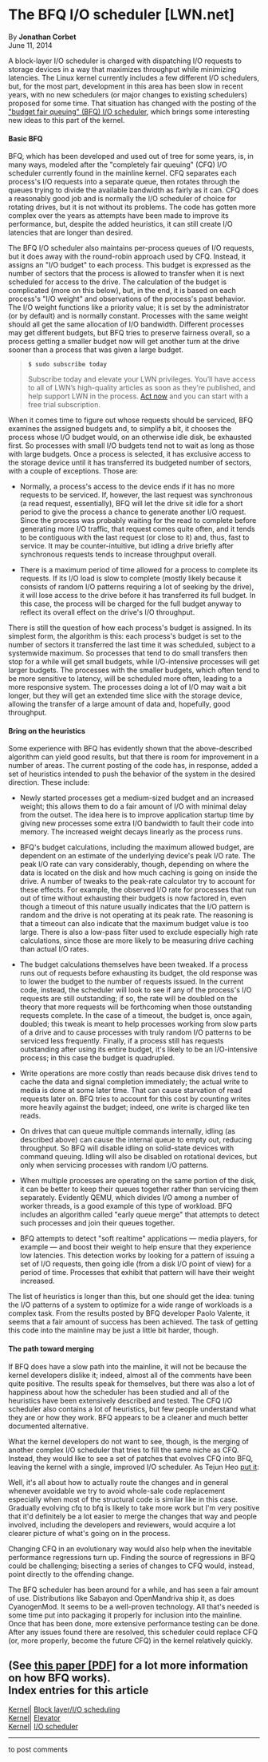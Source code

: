 # The BFQ I/O scheduler [LWN.net]

By **Jonathan Corbet**  
June 11, 2014 

A block-layer I/O scheduler is charged with dispatching I/O requests to storage devices in a way that maximizes throughput while minimizing latencies. The Linux kernel currently includes a few different I/O schedulers, but, for the most part, development in this area has been slow in recent years, with no new schedulers (or major changes to existing schedulers) proposed for some time. That situation has changed with the posting of the ["budget fair queuing" (BFQ) I/O scheduler](/Articles/600366/), which brings some interesting new ideas to this part of the kernel. 

#### Basic BFQ

BFQ, which has been developed and used out of tree for some years, is, in many ways, modeled after the "completely fair queuing" (CFQ) I/O scheduler currently found in the mainline kernel. CFQ separates each process's I/O requests into a separate queue, then rotates through the queues trying to divide the available bandwidth as fairly as it can. CFQ does a reasonably good job and is normally the I/O scheduler of choice for rotating drives, but it is not without its problems. The code has gotten more complex over the years as attempts have been made to improve its performance, but, despite the added heuristics, it can still create I/O latencies that are longer than desired. 

The BFQ I/O scheduler also maintains per-process queues of I/O requests, but it does away with the round-robin approach used by CFQ. Instead, it assigns an "I/O budget" to each process. This budget is expressed as the number of sectors that the process is allowed to transfer when it is next scheduled for access to the drive. The calculation of the budget is complicated (more on this below), but, in the end, it is based on each process's "I/O weight" and observations of the process's past behavior. The I/O weight functions like a priority value; it is set by the administrator (or by default) and is normally constant. Processes with the same weight should all get the same allocation of I/O bandwidth. Different processes may get different budgets, but BFQ tries to preserve fairness overall, so a process getting a smaller budget now will get another turn at the drive sooner than a process that was given a large budget. 

> **`$ sudo subscribe today`**
> 
> Subscribe today and elevate your LWN privileges. You’ll have access to all of LWN’s high-quality articles as soon as they’re published, and help support LWN in the process. [Act now](https://lwn.net/Promo/nst-sudo/claim) and you can start with a free trial subscription. 

When it comes time to figure out whose requests should be serviced, BFQ examines the assigned budgets and, to simplify a bit, it chooses the process whose I/O budget would, on an otherwise idle disk, be exhausted first. So processes with small I/O budgets tend not to wait as long as those with large budgets. Once a process is selected, it has exclusive access to the storage device until it has transferred its budgeted number of sectors, with a couple of exceptions. Those are: 

  * Normally, a process's access to the device ends if it has no more requests to be serviced. If, however, the last request was synchronous (a read request, essentially), BFQ will let the drive sit idle for a short period to give the process a chance to generate another I/O request. Since the process was probably waiting for the read to complete before generating more I/O traffic, that request comes quite often, and it tends to be contiguous with the last request (or close to it) and, thus, fast to service. It may be counter-intuitive, but idling a drive briefly after synchronous requests tends to increase throughput overall. 

  * There is a maximum period of time allowed for a process to complete its requests. If its I/O load is slow to complete (mostly likely because it consists of random I/O patterns requiring a lot of seeking by the drive), it will lose access to the drive before it has transferred its full budget. In this case, the process will be charged for the full budget anyway to reflect its overall effect on the drive's I/O throughput. 




There is still the question of how each process's budget is assigned. In its simplest form, the algorithm is this: each process's budget is set to the number of sectors it transferred the last time it was scheduled, subject to a systemwide maximum. So processes that tend to do small transfers then stop for a while will get small budgets, while I/O-intensive processes will get larger budgets. The processes with the smaller budgets, which often tend to be more sensitive to latency, will be scheduled more often, leading to a more responsive system. The processes doing a lot of I/O may wait a bit longer, but they will get an extended time slice with the storage device, allowing the transfer of a large amount of data and, hopefully, good throughput. 

#### Bring on the heuristics

Some experience with BFQ has evidently shown that the above-described algorithm can yield good results, but that there is room for improvement in a number of areas. The current posting of the code has, in response, added a set of heuristics intended to push the behavior of the system in the desired direction. These include: 

  * Newly started processes get a medium-sized budget and an increased weight; this allows them to do a fair amount of I/O with minimal delay from the outset. The idea here is to improve application startup time by giving new processes some extra I/O bandwidth to fault their code into memory. The increased weight decays linearly as the process runs. 

  * BFQ's budget calculations, including the maximum allowed budget, are dependent on an estimate of the underlying device's peak I/O rate. The peak I/O rate can vary considerably, though, depending on where the data is located on the disk and how much caching is going on inside the drive. A number of tweaks to the peak-rate calculator try to account for these effects. For example, the observed I/O rate for processes that run out of time without exhausting their budgets is now factored in, even though a timeout of this nature usually indicates that the I/O pattern is random and the drive is not operating at its peak rate. The reasoning is that a timeout can also indicate that the maximum budget value is too large. There is also a low-pass filter used to exclude especially high rate calculations, since those are more likely to be measuring drive caching than actual I/O rates. 

  * The budget calculations themselves have been tweaked. If a process runs out of requests before exhausting its budget, the old response was to lower the budget to the number of requests issued. In the current code, instead, the scheduler will look to see if any of the process's I/O requests are still outstanding; if so, the rate will be doubled on the theory that more requests will be forthcoming when those outstanding requests complete. In the case of a timeout, the budget is, once again, doubled; this tweak is meant to help processes working from slow parts of a drive and to cause processes with truly random I/O patterns to be serviced less frequently. Finally, if a process still has requests outstanding after using its entire budget, it's likely to be an I/O-intensive process; in this case the budget is quadrupled. 

  * Write operations are more costly than reads because disk drives tend to cache the data and signal completion immediately; the actual write to media is done at some later time. That can cause starvation of read requests later on. BFQ tries to account for this cost by counting writes more heavily against the budget; indeed, one write is charged like ten reads. 

  * On drives that can queue multiple commands internally, idling (as described above) can cause the internal queue to empty out, reducing throughput. So BFQ will disable idling on solid-state devices with command queuing. Idling will also be disabled on rotational devices, but only when servicing processes with random I/O patterns. 

  * When multiple processes are operating on the same portion of the disk, it can be better to keep their queues together rather than servicing them separately. Evidently QEMU, which divides I/O among a number of worker threads, is a good example of this type of workload. BFQ includes an algorithm called "early queue merge" that attempts to detect such processes and join their queues together. 

  * BFQ attempts to detect "soft realtime" applications — media players, for example — and boost their weight to help ensure that they experience low latencies. This detection works by looking for a pattern of issuing a set of I/O requests, then going idle (from a disk I/O point of view) for a period of time. Processes that exhibit that pattern will have their weight increased. 




The list of heuristics is longer than this, but one should get the idea: tuning the I/O patterns of a system to optimize for a wide range of workloads is a complex task. From the results posted by BFQ developer Paolo Valente, it seems that a fair amount of success has been achieved. The task of getting this code into the mainline may be just a little bit harder, though. 

#### The path toward merging

If BFQ does have a slow path into the mainline, it will not be because the kernel developers dislike it; indeed, almost all of the comments have been quite positive. The results speak for themselves, but there was also a lot of happiness about how the scheduler has been studied and all of the heuristics have been extensively described and tested. The CFQ I/O scheduler also contains a lot of heuristics, but few people understand what they are or how they work. BFQ appears to be a cleaner and much better documented alternative. 

What the kernel developers do not want to see, though, is the merging of another complex I/O scheduler that tries to fill the same niche as CFQ. Instead, they would like to see a set of patches that evolves CFQ into BFQ, leaving the kernel with a single, improved I/O scheduler. As Tejun Heo [put it](/Articles/601808/): 

Well, it's all about how to actually route the changes and in general whenever avoidable we try to avoid whole-sale code replacement especially when most of the structural code is similar like in this case. Gradually evolving cfq to bfq is likely to take more work but I'm very positive that it'd definitely be a lot easier to merge the changes that way and people involved, including the developers and reviewers, would acquire a lot clearer picture of what's going on in the process. 

Changing CFQ in an evolutionary way would also help when the inevitable performance regressions turn up. Finding the source of regressions in BFQ could be challenging; bisecting a series of changes to CFQ would, instead, point directly to the offending change. 

The BFQ scheduler has been around for a while, and has seen a fair amount of use. Distributions like Sabayon and OpenMandriva ship it, as does CyanogenMod. It seems to be a well-proven technology. All that's needed is some time put into packaging it properly for inclusion into the mainline. Once that has been done, more extensive performance testing can be done. After any issues found there are resolved, this scheduler could replace CFQ (or, more properly, become the future CFQ) in the kernel relatively quickly. 

(See [this paper [PDF]](http://www.algogroup.unimo.it/people/paolo/disk_sched/bf1-v1-suite-results.pdf) for a lot more information on how BFQ works).  
Index entries for this article  
---  
[Kernel](/Kernel/Index)| [Block layer/I/O scheduling](/Kernel/Index#Block_layer-IO_scheduling)  
[Kernel](/Kernel/Index)| [Elevator](/Kernel/Index#Elevator)  
[Kernel](/Kernel/Index)| [I/O scheduler](/Kernel/Index#IO_scheduler)  
  


* * *

to post comments 
